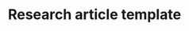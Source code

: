 ---
title: 'Research article template'
emoji: 📝
colorFrom: blue
colorTo: indigo
sdk: docker
pinned: false
header: mini
app_port: 8080
thumbnail: https://huggingface.co/spaces/HuggingFaceFW/blogpost-fine-tasks/resolve/main/app/assets/images/banner.png
---